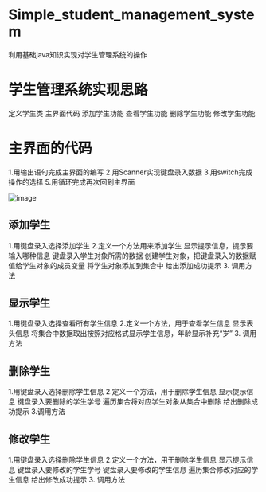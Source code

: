 # Simple_student_management_system
利用基础java知识实现对学生管理系统的操作

# 学生管理系统实现思路
定义学生类
主界面代码
添加学生功能
查看学生功能
删除学生功能
修改学生功能

# 主界面的代码
1.用输出语句完成主界面的编写
2.用Scanner实现键盘录入数据
3.用switch完成操作的选择
5.用循环完成再次回到主界面

![image](https://user-images.githubusercontent.com/61231746/152664212-89bdd22c-e9c7-4eee-8610-d555f2e4381f.png)

## 添加学生
1.用键盘录入选择添加学生
2.定义一个方法用来添加学生
  显示提示信息，提示要输入哪种信息
  键盘录入学生对象所需的数据
  创建学生对象，把键盘录入的数据赋值给学生对象的成员变量
  将学生对象添加到集合中
  给出添加成功提示
3. 调用方法

## 显示学生
1.用键盘录入选择查看所有学生信息
2.定义一个方法，用于查看学生信息
  显示表头信息
  将集合中数据取出按照对应格式显示学生信息，年龄显示补充“岁”
3. 调用方法

## 删除学生
1.用键盘录入选择删除学生信息
2.定义一个方法，用于删除学生信息
  显示提示信息
  键盘录入要删除的学生学号
  遍历集合将对应学生对象从集合中删除
  给出删除成功提示
3.调用方法

## 修改学生
1.用键盘录入选择删除学生信息
2.定义一个方法，用于删除学生信息
  显示提示信息
  键盘录入要修改的学生学号
  键盘录入要修改的学生信息
  遍历集合修改对应的学生信息
  给出修改成功提示
3. 调用方法




     
